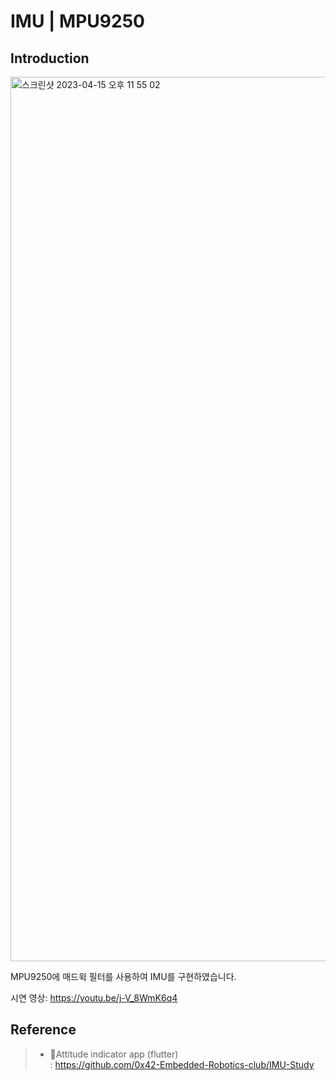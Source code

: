 # IMU | MPU9250

## Introduction

<img width="1415" alt="스크린샷 2023-04-15 오후 11 55 02" src="https://user-images.githubusercontent.com/26504096/235820668-ae9bfd33-0532-44c7-afc9-9d629847f134.png">

MPU9250에 매드윅 필터를 사용하여 IMU를 구현하였습니다.<br/>

시연 영상: https://youtu.be/j-V_8WmK6q4

## Reference
>- Attitude indicator app (flutter)  
>: https://github.com/0x42-Embedded-Robotics-club/IMU-Study  